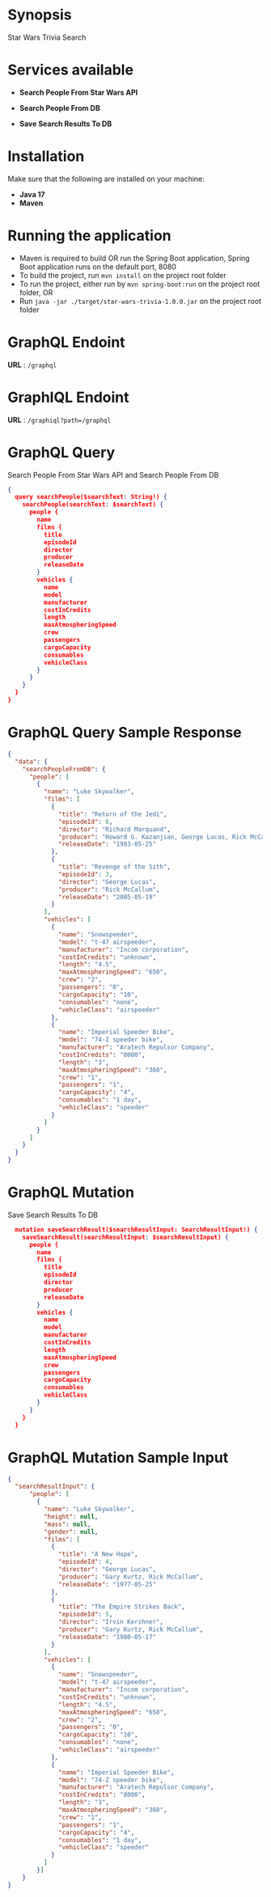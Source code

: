 # Synopsis

Star Wars Trivia Search

# Services available

- **Search People From Star Wars API** 

- **Search People From DB**

- **Save Search Results To DB**


# Installation

Make sure that the following are installed on your machine:

- **Java 17**
- **Maven**


# Running the application

  - Maven is required to build OR run the Spring Boot application, Spring Boot application runs on the default port, 8080
  - To build the project, run ```mvn install``` on the project root folder
  - To run the project, either run by ```mvn spring-boot:run``` on the project root folder, OR
  - Run ```java -jar ./target/star-wars-trivia-1.0.0.jar``` on the project root folder

# GraphQL Endoint

**URL** : `/graphql`

# GraphIQL Endoint

**URL** : `/graphiql?path=/graphql`

# GraphQL Query

Search People From Star Wars API and Search People From DB

```json
{
  query searchPeople($searchText: String!) {
    searchPeople(searchText: $searchText) {
      people {
        name
        films {
          title
          episodeId
          director
          producer
          releaseDate
        }
        vehicles {
          name
          model
          manufacturer
          costInCredits
          length
          maxAtmospheringSpeed
          crew
          passengers
          cargoCapacity
          consumables
          vehicleClass
        }
      }
    }
  }
}
```

# GraphQL Query Sample Response

```json
{
  "data": {
    "searchPeopleFromDB": {
      "people": [
        {
          "name": "Luke Skywalker",
          "films": [
            {
              "title": "Return of the Jedi",
              "episodeId": 6,
              "director": "Richard Marquand",
              "producer": "Howard G. Kazanjian, George Lucas, Rick McCallum",
              "releaseDate": "1983-05-25"
            },
            {
              "title": "Revenge of the Sith",
              "episodeId": 3,
              "director": "George Lucas",
              "producer": "Rick McCallum",
              "releaseDate": "2005-05-19"
            }
          ],
          "vehicles": [
            {
              "name": "Snowspeeder",
              "model": "t-47 airspeeder",
              "manufacturer": "Incom corporation",
              "costInCredits": "unknown",
              "length": "4.5",
              "maxAtmospheringSpeed": "650",
              "crew": "2",
              "passengers": "0",
              "cargoCapacity": "10",
              "consumables": "none",
              "vehicleClass": "airspeeder"
            },
            {
              "name": "Imperial Speeder Bike",
              "model": "74-Z speeder bike",
              "manufacturer": "Aratech Repulsor Company",
              "costInCredits": "8000",
              "length": "3",
              "maxAtmospheringSpeed": "360",
              "crew": "1",
              "passengers": "1",
              "cargoCapacity": "4",
              "consumables": "1 day",
              "vehicleClass": "speeder"
            }
          ]
        }
      ]
    }
  }
}
```

# GraphQL Mutation

Save Search Results To DB

```json
  mutation saveSearchResult($searchResultInput: SearchResultInput!) {
    saveSearchResult(searchResultInput: $searchResultInput) {
      people {
        name
        films {
          title
          episodeId
          director
          producer
          releaseDate
        }
        vehicles {
          name
          model
          manufacturer
          costInCredits
          length
          maxAtmospheringSpeed
          crew
          passengers
          cargoCapacity
          consumables
          vehicleClass
        }
      }
    }
  }
```

# GraphQL Mutation Sample Input

```json
{
  "searchResultInput": {
      "people": [
        {
          "name": "Luke Skywalker",
          "height": null,
          "mass": null,
          "gender": null,
          "films": [
            {
              "title": "A New Hope",
              "episodeId": 4,
              "director": "George Lucas",
              "producer": "Gary Kurtz, Rick McCallum",
              "releaseDate": "1977-05-25"
            },
            {
              "title": "The Empire Strikes Back",
              "episodeId": 5,
              "director": "Irvin Kershner",
              "producer": "Gary Kurtz, Rick McCallum",
              "releaseDate": "1980-05-17"
            }
          ],
          "vehicles": [
            {
              "name": "Snowspeeder",
              "model": "t-47 airspeeder",
              "manufacturer": "Incom corporation",
              "costInCredits": "unknown",
              "length": "4.5",
              "maxAtmospheringSpeed": "650",
              "crew": "2",
              "passengers": "0",
              "cargoCapacity": "10",
              "consumables": "none",
              "vehicleClass": "airspeeder"
            },
            {
              "name": "Imperial Speeder Bike",
              "model": "74-Z speeder bike",
              "manufacturer": "Aratech Repulsor Company",
              "costInCredits": "8000",
              "length": "3",
              "maxAtmospheringSpeed": "360",
              "crew": "1",
              "passengers": "1",
              "cargoCapacity": "4",
              "consumables": "1 day",
              "vehicleClass": "speeder"
            }
          ]
        }]
	}
}
```
